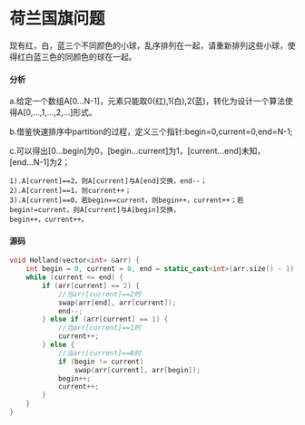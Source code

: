 # 荷兰国旗问题


现有红，白，蓝三个不同颜色的小球，乱序排列在一起，请重新排列这些小球，使得红白蓝三色的同颜色的球在一起。


#### 分析

a.给定一个数组A[0...N-1]，元素只能取0(红),1(白),2(蓝)，转化为设计一个算法使得A[0,...,1,...,2,...]形式。

b.借鉴快速排序中partition的过程，定义三个指针:begin=0,current=0,end=N-1;

c.可以得出[0...begin]为0，[begin...current]为1，[current...end]未知，[end...N-1]为2；

```
1).A[current]==2，则A[current]与A[end]交换，end--；
2).A[current]==1，则current++；
3).A[current]==0，若begin==current，则begin++，current++；若begin!=current，则A[current]与A[begin]交换，
begin++，current++。
```

#### 源码

```cpp
void Holland(vector<int> &arr) {
    int begin = 0, current = 0, end = static_cast<int>(arr.size() - 1);
    while (current <= end) {
        if (arr[current] == 2) {
            //当arr[current]==2时
            swap(arr[end], arr[current]);
            end--;
        } else if (arr[current] == 1) {
            //当arr[current]==1时
            current++;
        } else {
            //当arr[current]==0时
            if (begin != current)
                swap(arr[current], arr[begin]);
            begin++;
            current++;
        }
    }
}
```
